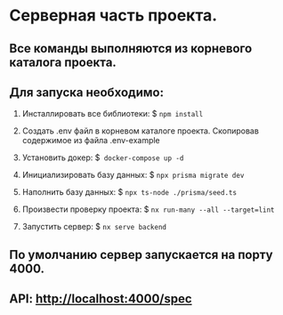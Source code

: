 # Серверная часть проекта.

## Все команды выполняются из корневого каталога проекта.

## Для запуска необходимо:

1. Инсталлировать все библиотеки:
   $ `npm install`
2. Создать .env файл в корневом каталоге проекта. Скопировав содержимое из файла .env-example
3. Установить докер:
   $` docker-compose up -d`
4. Инициализировать базу данных:
   $ `npx prisma migrate dev`
5. Наполнить базу данных:
   $ `npx ts-node ./prisma/seed.ts`

6. Произвести проверку проекта:
   $ `nx run-many --all --target=lint`

7. Запустить сервер:
   $ `nx serve backend`

## По умолчанию сервер запускается на порту 4000.

## API: <http://localhost:4000/spec>
